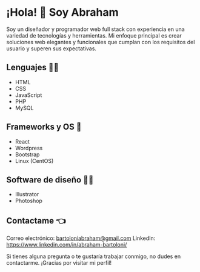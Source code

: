 # ¡Hola! 👋 Soy Abraham
Soy un diseñador y programador web full stack con experiencia en una variedad de tecnologías y herramientas. Mi enfoque principal es crear soluciones web elegantes y funcionales que cumplan con los requisitos del usuario y superen sus expectativas.

## Lenguajes :man_technologist: 
- HTML
- CSS
- JavaScript
- PHP
- MySQL

 ## Frameworks y OS :mechanical_arm:
- React
- Wordpress
- Bootstrap
- Linux (CentOS)

## Software de diseño 	:artist:
- Illustrator
- Photoshop

## Contactame :point_left:
Correo electrónico: bartoloniabraham@gmail.com
LinkedIn: https://www.linkedin.com/in/abraham-bartoloni/
              
              

Si tienes alguna pregunta o te gustaría trabajar conmigo, no dudes en contactarme. ¡Gracias por visitar mi perfil!
<!--
**Bartoloni00/Bartoloni00** is a ✨ _special_ ✨ repository because its `README.md` (this file) appears on your GitHub profile.

Here are some ideas to get you started:

- 🔭 I’m currently working on ...
- 🌱 I’m currently learning ...
- 👯 I’m looking to collaborate on ...
- 🤔 I’m looking for help with ...
- 💬 Ask me about ...
- 📫 How to reach me: ...
- 😄 Pronouns: ...
- ⚡ Fun fact: ...
-->
